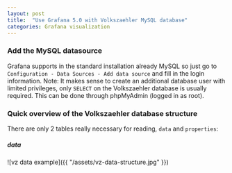 ```yaml
---
layout: post
title:  "Use Grafana 5.0 with Volkszaehler MySQL database"
categories: Grafana visualization
---
```

### Add the MySQL datasource
Grafana supports in the standard installation already MySQL so just go to `Configuration - Data Sources - Add data source` and fill in the login information.
Note: It makes sense to create an additional database user with limited privileges, only `SELECT` on the Volkszaehler database is usually required. This can be done through phpMyAdmin (logged in as root).

### Quick overview of the Volkszaehler database structure
There are only 2 tables really necessary for reading, `data` and `properties`:
##### data
![vz data example]({{ "/assets/vz-data-structure.jpg" }})
